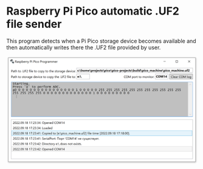 # Raspberry Pi Pico automatic .UF2 file sender

This program detects when a Pi Pico storage device becomes available
and then automatically writes there the .UF2 file provided by user.

![alt text](https://github.com/medle/pico-programmer/blob/master/PicoProgrammer.png "Screenshot")
